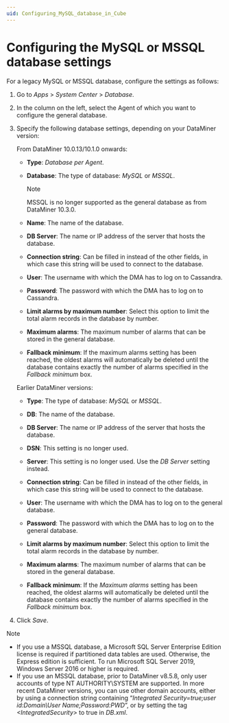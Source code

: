 ```yaml
---
uid: Configuring_MySQL_database_in_Cube
---
```


# Configuring the MySQL or MSSQL database settings

For a legacy MySQL or MSSQL database, configure the settings as follows:

1. Go to *Apps* > *System Center* > *Database*.

1. In the column on the left, select the Agent of which you want to configure the general database.

1. Specify the following database settings, depending on your DataMiner version:

   From DataMiner 10.0.13/10.1.0 onwards:

   - **Type**: *Database per Agent*.

   - **Database**: The type of database: *MySQL* or *MSSQL*.

     > [!NOTE]
     > MSSQL is no longer supported as the general database as from DataMiner 10.3.0.

   - **Name**: The name of the database.

   - **DB Server**: The name or IP address of the server that hosts the database.

   - **Connection string**: Can be filled in instead of the other fields, in which case this string will be used to connect to the database.

   - **User**: The username with which the DMA has to log on to Cassandra.

   - **Password**: The password with which the DMA has to log on to Cassandra.

   - **Limit alarms by maximum number**: Select this option to limit the total alarm records in the database by number.

   - **Maximum alarms**: The maximum number of alarms that can be stored in the general database.

   - **Fallback minimum**: If the maximum alarms setting has been reached, the oldest alarms will automatically be deleted until the database contains exactly the number of alarms specified in the *Fallback minimum* box.

   Earlier DataMiner versions:

   - **Type**: The type of database: *MySQL* or *MSSQL*.

   - **DB**: The name of the database.

   - **DB Server**: The name or IP address of the server that hosts the database.

   - **DSN**: This setting is no longer used.

   - **Server**: This setting is no longer used. Use the *DB Server* setting instead.

   - **Connection string**: Can be filled in instead of the other fields, in which case this string will be used to connect to the database.

   - **User**: The username with which the DMA has to log on to the general database.

   - **Password**: The password with which the DMA has to log on to the general database.

   - **Limit alarms by maximum number**: Select this option to limit the total alarm records in the database by number.

   - **Maximum alarms**: The maximum number of alarms that can be stored in the general database.

   - **Fallback minimum**: If the *Maximum alarms* setting has been reached, the oldest alarms will automatically be deleted until the database contains exactly the number of alarms specified in the *Fallback minimum* box.

1. Click *Save*.

> [!NOTE]
>
> - If you use a MSSQL database, a Microsoft SQL Server Enterprise Edition license is required if partitioned data tables are used. Otherwise, the Express edition is sufficient. To run Microsoft SQL Server 2019, Windows Server 2016 or higher is required.
> - If you use an MSSQL database, prior to DataMiner v8.5.8, only user accounts of type NT AUTHORITY\\SYSTEM are supported. In more recent DataMiner versions, you can use other domain accounts, either by using a connection string containing “*Integrated Security=true;user id:Domain\\User Name;Password:PWD*”, or by setting the tag *\<IntegratedSecurity>* to true in *DB.xml*.
